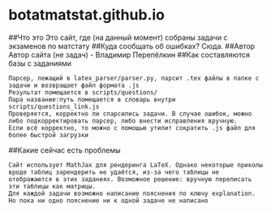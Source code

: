 # botatmatstat.github.io


##Что это
Это сайт, где (на данный момент) собраны задачи c экзаменов по матстату
##Куда сообщать об ошибках?
Сюда.
##Автор
Автор сайта (не задач) - Владимир Перепёлкин
##Как составляются базы с заданиями

    Парсер, лежащий в latex_parser/parser.py, парсит .tex файлы в папке с задачи и возвращает файл формата .js
    Результат помещается в scripts/questions/
    Пара название:путь помещается в словарь внутри scripts/questions_link.js
    Проверяется, корректно ли спарсились задачи. В случае ошибок, можно либо подкорректировать парсер, либо внести исправления вручную.
    Если всё корректно, то можно с помощью утилит сократить .js файл для более быстрой загрузки

##Какие сейчас есть проблемы

    Сайт использует MathJax для рендеринга LaTeX. Однако некоторые приколы вроде таблиц зарендерить не удаётся, из-за чего таблицы не отображаются в этих заданиях. Возможное решение: вручную переписать эти таблицы как матрицы.
    Для каждой задачи возможно написание пояснения по ключу explanation. Но пока ни одно пояснение ни к одной задаче не написано

